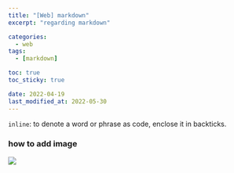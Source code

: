 ```yaml
---
title: "[Web] markdown"
excerpt: "regarding markdown"

categories:
  - web
tags:
  - [markdown]

toc: true
toc_sticky: true

date: 2022-04-19
last_modified_at: 2022-05-30
---
```


`inline`: to denote a word or phrase as code, enclose it in backticks.  

### how to add image

![](https://velog.velcdn.com/images/mk-43/post/ea798f51-ea47-48ab-9440-523195dcdce9/image.png)  
